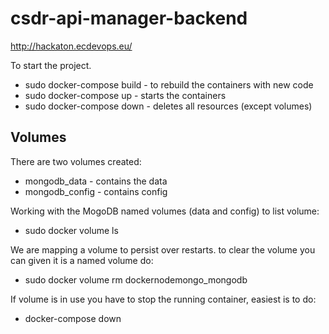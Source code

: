 # csdr-api-manager-backend

http://hackaton.ecdevops.eu/

To start the project.

* sudo docker-compose build - to rebuild the containers with new code
* sudo docker-compose up - starts the containers
* sudo docker-compose down - deletes all resources (except volumes)

## Volumes
There are two volumes created:
* mongodb_data - contains the data
* mongodb_config - contains config

Working with the MogoDB named volumes (data and config)
to list volume: 
* sudo docker volume ls

We are mapping a volume to persist over restarts. to clear the volume you can given it is a named volume do:
* sudo docker volume rm dockernodemongo_mongodb

If volume is in use you have to stop the running container, easiest is to do:
* docker-compose down